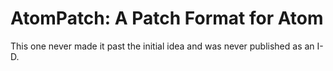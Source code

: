 # AtomPatch: A Patch Format for Atom

This one never made it past the initial idea and was never published as an I-D.